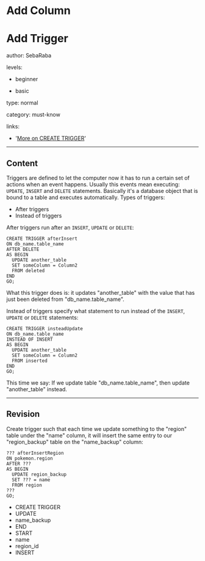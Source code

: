 # Add Column
# Add Trigger
author: SebaRaba

levels:

  - beginner

  - basic

type: normal

category: must-know

links:

  - '[More on CREATE TRIGGER](https://www.codeproject.com/Articles/25600/Triggers-SQL-Server)'

---
## Content

Triggers are defined to let the computer now it has to run a certain set of actions when an event happens. Usually this events mean executing: `UPDATE`, `INSERT` and `DELETE` statements. Basically it's a database object that is bound to a table and executes automatically. Types of triggers:
- After triggers
- Instead of triggers

After triggers run after an `INSERT`, `UPDATE` or `DELETE`:
```
CREATE TRIGGER afterInsert
ON db_name.table_name
AFTER DELETE
AS BEGIN
  UPDATE another_table
  SET someColumn = Column2
  FROM deleted
END
GO;
```

What this trigger does is: it updates "another_table" with the value that has just been deleted from "db_name.table_name".

Instead of triggers specify what statement to run instead of the `INSERT`, `UPDATE` or `DELETE` statements:
```
CREATE TRIGGER insteadUpdate
ON db_name.table_name
INSTEAD OF INSERT
AS BEGIN
  UPDATE another_table
  SET someColumn = Column2
  FROM inserted
END
GO;
```

This time we say: If we update table "db_name.table_name", then update "another_table" instead.


---
## Revision

Create trigger such that each time we update something to the "region" table under the "name" column, it will insert the same entry to our "region_backup" table on the "name_backup" column:
```
??? afterInsertRegion
ON pokemon.region
AFTER ???
AS BEGIN
  UPDATE region_backup
  SET ??? = name
  FROM region
???
GO;
```

* CREATE TRIGGER
* UPDATE
* name_backup
* END
* START
* name
* region_id
* INSERT
